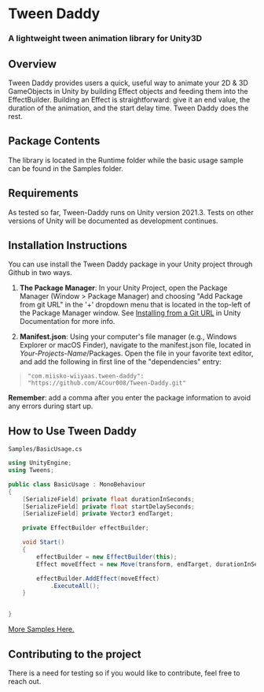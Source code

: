 # Tween Daddy
### A lightweight tween animation library for Unity3D


## Overview
Tween Daddy provides users a quick, useful way to animate your 2D & 3D GameObjects in Unity by building Effect objects and feeding them into the EffectBuilder. Building an Effect is straightforward: give it an end value, the duration of the animation, and the start delay time. Tween Daddy does the rest.

## Package Contents
The library is located in the Runtime folder while the basic usage sample can be found in the Samples folder.

## Requirements
As tested so far, Tween-Daddy runs on Unity version 2021.3. Tests on other versions of Unity will be documented as development continues.

## Installation Instructions
You can use install the Tween Daddy package in your Unity project through Github in two ways.
1. **The Package Manager**: In your Unity Project, open the Package Manager (Window > Package Manager) and choosing "Add Package from git URL" in the '+' dropdown menu that is located in the top-left of the Package Manager window. See [Installing from a Git URL](https://docs.unity3d.com/Manual/upm-ui-giturl.html) in Unity Documentation for more info.

2. **Manifest.json**: Using your computer's file manager (e.g., Windows Explorer or macOS Finder), navigate to the manifest.json file, located in *Your-Projects-Name*/Packages. Open the file in your favorite text editor, and add the following in first line of the "dependencies" entry:
 >`"com.miisko-wiiyaas.tween-daddy": "https://github.com/ACour008/Tween-Daddy.git"`

 **Remember**: add a comma after you enter the package information to avoid any errors during start up.

## How to Use Tween Daddy
`Samples/BasicUsage.cs`

```C#
using UnityEngine;
using Tweens;

public class BasicUsage : MonoBehaviour
{
    [SerializeField] private float durationInSeconds;
    [SerializeField] private float startDelaySeconds;
    [SerializeField] private Vector3 endTarget;

    private EffectBuilder effectBuilder;

    void Start()
    {
        effectBuilder = new EffectBuilder(this);
        Effect moveEffect = new Move(transform, endTarget, durationInSeconds, startDelaySeconds);

        effectBuilder.AddEffect(moveEffect)
            .ExecuteAll();
    }


}
```
[More Samples Here.](https://github.com/ACour008/Tween-Daddy/tree/main/Samples)

## Contributing to the project
There is a need for testing so if you would like to contribute, feel free to reach out.